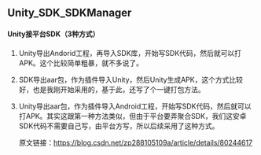## Unity_SDK_SDKManager



#### Unity接平台SDK（3种方式）

1. Unity导出Andorid工程，再导入SDK库，开始写SDK代码，然后就可以打APK。这个比较简单粗暴，就不多说了。

2. SDK导出aar包，作为插件导入Unity，然后Unity生成APK，这个方式比较好，也是我刚开始采用的，基于此，还写了个一键打包方法。

3. Unity导出aar包，作为插件导入Android工程，开始写SDK代码，然后就可以打APK。其实这跟第一种方法类似，但由于平台要弄聚合SDK，我们这安卓SDK代码不需要自己写，由平台方写，所以后续采用了这种方式。

   原文链接：https://blog.csdn.net/zp288105109a/article/details/80244617

